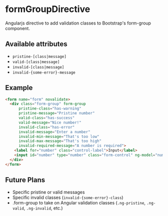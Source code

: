 formGroupDirective
==================
Angularjs directive to add validation classes to Bootstrap's form-group component.

Available attributes
--------------------
* `pristine-[class|message]`
* `valid-[class|message]`
* `invalid-[class|message]`
* `invalid-{some-error}-message`

Example
----------
```html
<form name="form" novalidate>
  <div class="form-group" form-group
      pristine-class="has-warning"
      pristine-message="Pristine number"
      valid-class="has-success"
      valid-message="Nice number!"
      invalid-class="has-error"
      invalid-message="Enter a number"
      invalid-min-message="That's too low"
      invalid-max-message="That's too high"
      invalid-required-message="A number is required">
    <label for="number" class="control-label">Input</label>
    <input id="number" type="number" class="form-control" ng-model="number" min="1" max="10" required />
  </div>
</form>
```

Future Plans
------------
* Specific pristine or valid messages
* Specific invalid classes (`invalid-{some-error}-class`)
* .form-group to take on Angular validation classes (`.ng-pristine`, `.ng-valid`, `.ng-invalid`, etc.)
